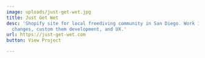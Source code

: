 ```yaml
---
image: uploads/just-get-wet.jpg
title: Just Get Wet
desc: 'Shopify site for local freediving community in San Diego. Work includes: design
  changes, custom them development, and UX.'
url: https://just-get-wet.com
button: View Project

---
```

